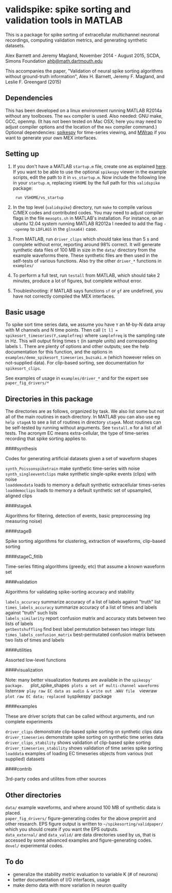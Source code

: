 # validspike: spike sorting and validation tools in MATLAB

This is a package for spike sorting of extracellular multichannel neuronal recordings, computing validation metrics, and generating synthetic datasets.

  Alex Barnett and Jeremy Magland, November 2014 - August 2015, SCDA, Simons Foundation
  ahb@math.dartmouth.edu

This accompanies the paper, "Validation of neural spike sorting algorithms without ground-truth information", Alex H. Barnett, Jeremy F. Magland, and Leslie F. Greengard (2015)

## Dependencies

This has been developed on a linux environment running MATLAB R2014a without any toolboxes.
The `mex` compiler is used. Also needed: GNU make, GCC, openmp.
(It has not been tested on Mac OSX; here you may need to adjust compiler options and the location of the `mex` compiler command.)
Optional dependencies: [spikespy](https://github.com/magland/spikespy) for time-series viewing, and
[MWrap](http://www.cs.cornell.edu/~bindel/sw/mwrap/) if you want to generate your own MEX interfaces.

## Setting up

1. If you don't have a MATLAB `startup.m` file, create one as explained [here](http://www.mathworks.com/help/matlab/ref/startup.html). If you want to be able to use the optional `spikespy` viewer in the example scripts, edit the path to it in `vs_startup.m`. Now include the following line in your `startup.m`, replacing `VSHOME` by the full path for this `validspike` package:

        run VSHOME/vs_startup

1. In the top level (`validspike`) directory, run `make` to compile various C/MEX codes and contributed codes. You may need to adjust compiler flags in the file `mexopts.sh` in MATLAB's installation. For instance, on an ubuntu 12.04 system running MATLAB R2012a I needed to add the flag `--openmp` to `LDFLAGS` in the `glnxa64)` case.

1. From MATLAB, run `driver_clips` which should take less than 5 s and complete without error, reporting around 98% correct. It will generate synthetic data files of 100 MB in size in the `data/` directory from the example waveforms there. These synthetic files are then used in the self-tests of various functions. Also try the other `driver_*` functions in `examples/`

1. To perform a full test, run `testall` from MATLAB, which should take 2 minutes, produce a lot of figures, but complete without error.

1. Troubleshooting: if MATLAB says functions `sf` or `gf` are undefined, you have not correctly compiled the MEX interfaces.

## Basic usage

To spike sort time series data, we assume you have `Y` an M-by-N data array with M channels and N time points. Then call `[t l] = spikesort_timeseries(Y,samplefreq)` where `samplefreq` is the sampling rate in Hz. This will output firing times `t` (in sample units) and corresponding labels `l`. There are plenty of options and other outputs; see the help documentation for this function, and the options in `examples/demo_spikesort_timeseries_buzsaki.m` (which however relies on not-supplied data). For clip-based sorting, see documentation for `spikesort_clips`.

See examples of usage in `examples/driver_*` and for the expert see `paper_fig_drivers/*`


## Directories in this package

The directories are as follows, organized by task. We also list some but not all of the main routines in each directory.
In MATLAB you can also use eg `help stageA` to see a list of routines in directory `stageA`.
Most routines can be self-tested by running without arguments. See `testall.m` for a list of all tests.
The acronym EC means extra-cellular, the type of time-series recording that spike sorting
applies to.

####synthesis

Codes for generating artificial datasets given a set of waveform shapes

`synth_Poissonspiketrain` make synthetic time-series with noise  
`synth_singleeventclips`  make synthetic single-spike events (clips) with noise  
`loaddemodata`  loads to memory a default synthetic extracellular times-series  
`loaddemoclips` loads to memory a default synthetic set of upsampled, aligned clips  


####stageA

Algorithms for filtering, detection of events, basic preprocessing (eg measuring noise)

####stageB

Spike sorting algorithms for clustering, extraction of waveforms, clip-based sorting

####stageC_fitlib

Time-series fitting algorithms (greedy, etc) that assume a known waveform set

####validation

Algorithms for validating spike-sorting accuracy and stability

`labels_accuracy`    summarize accuracy of a list of labels against "truth" list  
`times_labels_accuracy`    summarize accuracy of a list of times and labels against "truth" such lists  
`labels_similarity`  report confusion matrix and accuracy stats between two lists of labels  
`getbestshuffling`  find best label permutation between two integer lists  
`times_labels_confusion_matrix`  best-permutated confusion matrix between two lists of times and labels  

####utilities

Assorted low-level functions  

####visualization

Note: many better visualization features are available in the `spikespy' package.  
`plot_spike_shapes`  plots a set of multi-channel waveforms  
`listenraw`  play raw EC data as audio & write out .WAV file  
`viewraw`  plot raw EC data; replaced by `spikespy` package

####examples

These are driver scripts that can be called without arguments, and run complete experiments

`driver_clips`  demonstrate clip-based spike sorting on synthetic clips data  
`driver_timeseries`  demonstrate spike sorting on synthetic time series data  
`driver_clips_stability`  shows validation of clip-based spike sorting  
`driver_timeseries_stability`  shows validation of time series spike sorting  
`loaddata`  examples of loading EC timeseries objects from various (not supplied) datasets  

####contrib

3rd-party codes and utilites from other sources

## Other directories

`data/`  example waveforms, and where around 100 MB of synthetic data is placed.  
`paper_fig_drivers/` figure-generating codes for the above preprint and other research. EPS figure output is written to `~/spikesorting/validpaper/` which you should create if you want the EPS outputs.  
`data_external/` and `data_valid/`  are data directories used by us, that is accessed by some advanced examples and figure-generating codes.  
`devel/`  experimental codes.  

## To do

* generalize the stability metric evaluation to variable K (# of neurons)
* better documentation of I/O interfaces, usage
* make demo data with more variation in neuron quality
